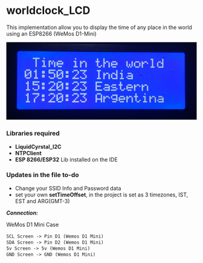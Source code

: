 # worldclock_LCD
This implementation allow you to display the time of any place in the world using an ESP8266 (WeMos D1-Mini)

![image](https://raw.githubusercontent.com/juanstdio/worldclock_LCD/main/screen.png?token=ADRAGAO3NU4G4O3EVYI7HSTAFA3EG)

### Libraries required 
-  __LiquidCyrstal_I2C__
-  __NTPClient__
-  __ESP 8266/ESP32__ Lib installed on the IDE

### Updates in the file to-do
- Change your SSID Info and Password data
- set your own __setTimeOffset__, in the project is set as 3 timezones, IST, EST and ARG(GMT-3) 


***Connection:***

 WeMos D1 Mini Case
```
SCL Screen -> Pin D1 (Wemos D1 Mini)
SDA Screen -> Pin D2 (Wemos D1 Mini)
5v Screen -> 5v (Wemos D1 Mini)
GND Screen -> GND (Wemos D1 Mini)
```
